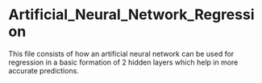 # Artificial_Neural_Network_Regression
This file consists of how an artificial neural network can be used for regression in a basic formation of 2 hidden layers which help in more accurate predictions.
